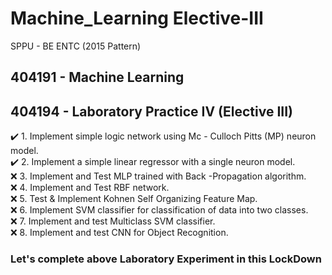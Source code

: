 # Machine_Learning  Elective-III
SPPU - BE ENTC (2015 Pattern)

## 404191 - Machine Learning

## 404194 - Laboratory Practice IV (Elective III)

:heavy_check_mark: 1. Implement simple logic network using Mc - Culloch Pitts (MP) neuron model.<br/>
:heavy_check_mark: 2. Implement a simple linear regressor with a single neuron model.<br/>
:x: 3. Implement and Test MLP trained with Back -Propagation algorithm.<br/>
:x: 4. Implement and Test RBF network.<br/>
:x: 5. Test & Implement Kohnen Self Organizing Feature Map.<br/>
:x: 6. Implement SVM classifier for classification of data into two classes.<br/>
:x: 7. Implement and test Multiclass SVM classifier.<br/>
:x: 8. Implement and test CNN for Object Recognition.<br/>

### **Let's complete above Laboratory Experiment in this LockDown**

